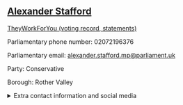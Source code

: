 ## <a href="https://members.parliament.uk/member/4866/contact">Alexander Stafford</a>

<a href="https://www.theyworkforyou.com/mp/25864/alexander_stafford/rother_valley">TheyWorkForYou (voting record, statements)</a> 

Parliamentary phone number: 02072196376 

Parliamentary email: alexander.stafford.mp@parliament.uk 

Party: Conservative 

Borough: Rother Valley 

<details><summary>Extra contact information and social media</summary> 
<li>Website:</li>
<li>Twitter: https://twitter.com/Alex_Stafford</li>
<li>Constituency office phone number:</li>
<li>Constituency office email:</li>
<li>Facebook: https://www.facebook.com/AlexStafford4RotherValley</li>
<li>Instagram:</li>
<li>Youtube:</li>
<li>Linkedin:</li>
<li>Government department phone number:</li>
<li>Government department email:</li>
<li>Threads:</li>
<li>Party office phone number:</li>
<li>Party office email:</li>
<li>Tiktok:</li>
</details>